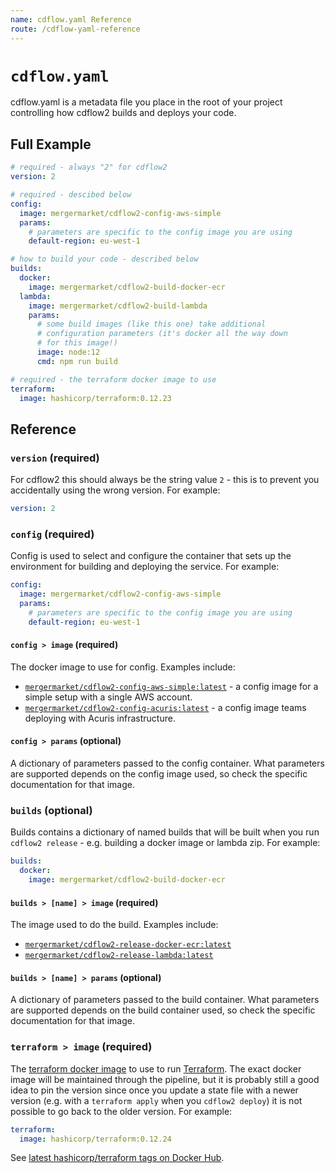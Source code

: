 ```yaml
---
name: cdflow.yaml Reference
route: /cdflow-yaml-reference
---
```


# `cdflow.yaml`

cdflow.yaml is a metadata file you place in the root of your project
controlling how cdflow2 builds and deploys your code.

## Full Example

```yml
# required - always "2" for cdflow2
version: 2

# required - descibed below
config:
  image: mergermarket/cdflow2-config-aws-simple
  params:
    # parameters are specific to the config image you are using
    default-region: eu-west-1

# how to build your code - described below
builds:
  docker:
    image: mergermarket/cdflow2-build-docker-ecr
  lambda:
    image: mergermarket/cdflow2-build-lambda
    params:
      # some build images (like this one) take additional
      # configuration parameters (it's docker all the way down
      # for this image!)
      image: node:12
      cmd: npm run build

# required - the terraform docker image to use
terraform:
  image: hashicorp/terraform:0.12.23
```

## Reference

### `version` (required)

For cdflow2 this should always be the string value `2` - this is to
prevent you accidentally using the wrong version. For example:

```yaml
version: 2
```

### `config` (required)

Config is used to select and configure the container that sets up the
environment for building and deploying the service. For example:

```yaml
config:
  image: mergermarket/cdflow2-config-aws-simple
  params:
    # parameters are specific to the config image you are using
    default-region: eu-west-1
```

#### `config > image` (required)

The docker image to use for config. Examples include:

* [`mergermarket/cdflow2-config-aws-simple:latest`](https://registry.hub.docker.com/r/mergermarket/cdflow2-config-aws-simple) -
  a config image for a simple setup with a single AWS account.
* [`mergermarket/cdflow2-config-acuris:latest`](https://registry.hub.docker.com/r/mergermarket/cdflow2-config-acuris) -
  a config image teams deploying with Acuris infrastructure.

#### `config > params` (optional)

A dictionary of parameters passed to the config container. What
parameters are supported depends on the config image used, so check
the specific documentation for that image.

### `builds` (optional)

Builds contains a dictionary of named builds that will be built when you
run `cdflow2 release` - e.g. building a docker image or lambda zip. For
example:

```yaml
builds:
  docker:
    image: mergermarket/cdflow2-build-docker-ecr
```

#### `builds > [name] > image` (required)

The image used to do the build. Examples include:

* [`mergermarket/cdflow2-release-docker-ecr:latest`](https://registry.hub.docker.com/r/mergermarket/cdflow2-release-docker-ecr)
* [`mergermarket/cdflow2-release-lambda:latest`](https://registry.hub.docker.com/r/mergermarket/cdflow2-release-lambda)

#### `builds > [name] > params` (optional)

A dictionary of parameters passed to the build container. What parameters
are supported depends on the build container used, so check the specific
documentation for that image.

### `terraform > image` (required)

The [terraform docker image](https://registry.hub.docker.com/r/hashicorp/terraform)
to use to run [Terraform](https://www.terraform.io/). The exact docker
image will be maintained through the pipeline, but it is probably still
a good idea to pin the version since once you update a state file with
a newer version (e.g. with a `terraform apply` when you `cdflow2 deploy`)
it is not possible to go back to the older version. For example:

```yaml
terraform:
  image: hashicorp/terraform:0.12.24
```

See [latest hashicorp/terraform tags on Docker Hub](https://registry.hub.docker.com/r/hashicorp/terraform/tags).